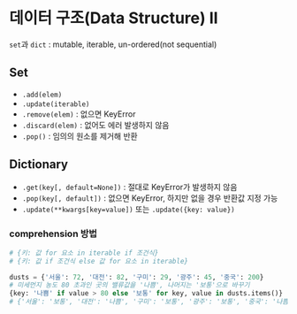 # 데이터 구조(Data Structure) II

`set`과 `dict` : mutable, iterable, un-ordered(not sequential)

## Set

- `.add(elem)`
- `.update(iterable)`
- `.remove(elem)` : 없으면 KeyError
- `.discard(elem)` : 없어도 에러 발생하지 않음
- `.pop()` : 임의의 원소를 제거해 반환



## Dictionary

- `.get(key[, default=None])` : 절대로 KeyError가 발생하지 않음
- `.pop(key[, default])` : 없으면 KeyError, 하지만 없을 경우 반환값 지정 가능
- `.update(**kwargs[key=value])` 또는 `.update({key: value})`

### comprehension 방법

```python
# {키: 값 for 요소 in iterable if 조건식}
# {키: 값 if 조건식 else 값 for 요소 in iterable}

dusts = {'서울': 72, '대전': 82, '구미': 29, '광주': 45, '중국': 200}
# 미세먼지 농도 80 초과인 곳의 밸류값을 '나쁨', 나머지는 '보통'으로 바꾸기
{key: '나쁨' if value > 80 else '보통' for key, value in dusts.items()}
# {'서울': '보통', '대전': '나쁨', '구미': '보통', '광주': '보통', '중국': '나쁨'}
```

